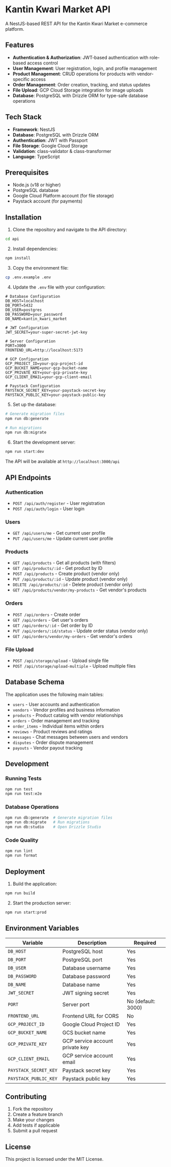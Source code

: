 # Kantin Kwari Market API

A NestJS-based REST API for the Kantin Kwari Market e-commerce platform.

## Features

- **Authentication & Authorization**: JWT-based authentication with role-based access control
- **User Management**: User registration, login, and profile management
- **Product Management**: CRUD operations for products with vendor-specific access
- **Order Management**: Order creation, tracking, and status updates
- **File Upload**: GCP Cloud Storage integration for image uploads
- **Database**: PostgreSQL with Drizzle ORM for type-safe database operations

## Tech Stack

- **Framework**: NestJS
- **Database**: PostgreSQL with Drizzle ORM
- **Authentication**: JWT with Passport
- **File Storage**: Google Cloud Storage
- **Validation**: class-validator & class-transformer
- **Language**: TypeScript

## Prerequisites

- Node.js (v18 or higher)
- PostgreSQL database
- Google Cloud Platform account (for file storage)
- Paystack account (for payments)

## Installation

1. Clone the repository and navigate to the API directory:
```bash
cd api
```

2. Install dependencies:
```bash
npm install
```

3. Copy the environment file:
```bash
cp .env.example .env
```

4. Update the `.env` file with your configuration:
```env
# Database Configuration
DB_HOST=localhost
DB_PORT=5432
DB_USER=postgres
DB_PASSWORD=your_password
DB_NAME=kantin_kwari_market

# JWT Configuration
JWT_SECRET=your-super-secret-jwt-key

# Server Configuration
PORT=3000
FRONTEND_URL=http://localhost:5173

# GCP Configuration
GCP_PROJECT_ID=your-gcp-project-id
GCP_BUCKET_NAME=your-gcp-bucket-name
GCP_PRIVATE_KEY=your-gcp-private-key
GCP_CLIENT_EMAIL=your-gcp-client-email

# Paystack Configuration
PAYSTACK_SECRET_KEY=your-paystack-secret-key
PAYSTACK_PUBLIC_KEY=your-paystack-public-key
```

5. Set up the database:
```bash
# Generate migration files
npm run db:generate

# Run migrations
npm run db:migrate
```

6. Start the development server:
```bash
npm run start:dev
```

The API will be available at `http://localhost:3000/api`

## API Endpoints

### Authentication
- `POST /api/auth/register` - User registration
- `POST /api/auth/login` - User login

### Users
- `GET /api/users/me` - Get current user profile
- `PUT /api/users/me` - Update current user profile

### Products
- `GET /api/products` - Get all products (with filters)
- `GET /api/products/:id` - Get product by ID
- `POST /api/products` - Create product (vendor only)
- `PUT /api/products/:id` - Update product (vendor only)
- `DELETE /api/products/:id` - Delete product (vendor only)
- `GET /api/products/vendor/my-products` - Get vendor's products

### Orders
- `POST /api/orders` - Create order
- `GET /api/orders` - Get user's orders
- `GET /api/orders/:id` - Get order by ID
- `PUT /api/orders/:id/status` - Update order status (vendor only)
- `GET /api/orders/vendor/my-orders` - Get vendor's orders

### File Upload
- `POST /api/storage/upload` - Upload single file
- `POST /api/storage/upload-multiple` - Upload multiple files

## Database Schema

The application uses the following main tables:
- `users` - User accounts and authentication
- `vendors` - Vendor profiles and business information
- `products` - Product catalog with vendor relationships
- `orders` - Order management and tracking
- `order_items` - Individual items within orders
- `reviews` - Product reviews and ratings
- `messages` - Chat messages between users and vendors
- `disputes` - Order dispute management
- `payouts` - Vendor payout tracking

## Development

### Running Tests
```bash
npm run test
npm run test:e2e
```

### Database Operations
```bash
npm run db:generate  # Generate migration files
npm run db:migrate   # Run migrations
npm run db:studio    # Open Drizzle Studio
```

### Code Quality
```bash
npm run lint
npm run format
```

## Deployment

1. Build the application:
```bash
npm run build
```

2. Start the production server:
```bash
npm run start:prod
```

## Environment Variables

| Variable | Description | Required |
|----------|-------------|----------|
| `DB_HOST` | PostgreSQL host | Yes |
| `DB_PORT` | PostgreSQL port | Yes |
| `DB_USER` | Database username | Yes |
| `DB_PASSWORD` | Database password | Yes |
| `DB_NAME` | Database name | Yes |
| `JWT_SECRET` | JWT signing secret | Yes |
| `PORT` | Server port | No (default: 3000) |
| `FRONTEND_URL` | Frontend URL for CORS | No |
| `GCP_PROJECT_ID` | Google Cloud Project ID | Yes |
| `GCP_BUCKET_NAME` | GCS bucket name | Yes |
| `GCP_PRIVATE_KEY` | GCP service account private key | Yes |
| `GCP_CLIENT_EMAIL` | GCP service account email | Yes |
| `PAYSTACK_SECRET_KEY` | Paystack secret key | Yes |
| `PAYSTACK_PUBLIC_KEY` | Paystack public key | Yes |

## Contributing

1. Fork the repository
2. Create a feature branch
3. Make your changes
4. Add tests if applicable
5. Submit a pull request

## License

This project is licensed under the MIT License.
